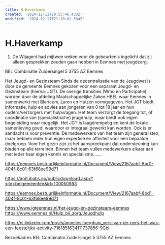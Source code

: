 ```yaml
---
title: H.Haverkamp
created: '2024-12-11T20:55:46.430Z'
modified: '2024-12-11T21:18:01.304Z'
---
```


# H.Haverkamp 

1. De Wijagent had mijtwee weken voor de gebeurtenis ingelicht dat zij alleen gesprekken zouden gaan hebben in Eemnes met jeugdzorg. 

BEL Combinatie
Zuidersingel 5
3755 AZ Eemnes

Het Jeugd- en Gezinsteam
Sinds de decentralisatie van de Jeugdwet is door de gemeente Eemnes gekozen voor een
separaat Jeugd- en Gezinsteam (hierna: JGT). De overige transities (Wmo en Participatie)
worden door de afdeling Maatschappelijke Zaken HBEL waar Eemnes in samenwerkt met
Blaricum, Laren en Huizen vormgegeven. Het JGT biedt informatie, hulp en advies aan
jongeren van 0 tot 18 jaar en hun ouders/verzorgers met hulpvragen. Het team verzorgt de
toegang tot, of coördinatie van (specialistische) jeugdhulp, maar biedt ook eigen begeleiding
waar mogelijk. Het JGT is laagdrempelig en kent de lokale samenleving goed, waardoor er
integraal gewerkt kan worden. Ook is er aandacht is voor preventie. De medewerkers van het
team zijn generalisten, maar hebben ieder hun eigen expertise en affiniteit voor een bepaalde
doelgroep. Voor het gezin zijn zij het aanspreekpunt dat ondersteuning kan bieden op alle
terreinen. Binnen het team vullen medewerkers elkaar aan met ieder haar eigen kennis en
specialisme.......

https://eemnes.bestuurlijkeinformatie.nl/Document/View/2167aabf-8bd1-404f-8c01-63f68ee99d71

https://api1.ibabs.eu/publicdownload.aspx?site=belgemeenten&id=100050983

https://eemnes.bestuurlijkeinformatie.nl/Document/View/2167aabf-8bd1-404f-8c01-63f68ee99d71

https://www.jgteemnes.nl/het-jeugd-en-gezinsteam-eemnes
https://www.eemnes.nl/Hulp_bij_zorg/Jeugdhulp

https://nl.linkedin.com/posts/annelies-berghuis_vers-van-de-pers-het-was-een-feestelijke-activity-7161851634111737856-9Gbi

Bezoekadres BEL Combinatie
Zuidersingel 5
3755 AZ Eemnes

